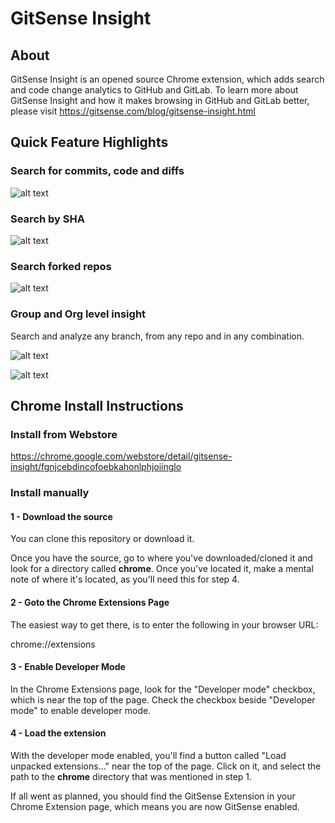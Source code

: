 # GitSense Insight

## About

GitSense Insight is an opened source Chrome extension, which adds search and code change analytics to GitHub and GitLab. To learn more about GitSense Insight and how it makes browsing in GitHub and GitLab better, please visit https://gitsense.com/blog/gitsense-insight.html

## Quick Feature Highlights

### Search for commits, code and diffs

![alt text](https://raw.githubusercontent.com/gitsense/insight/insight/images/seamless-search.gif)

### Search by SHA

![alt text](https://raw.githubusercontent.com/gitsense/insight/insight/images/search-by-sha-highlighted-border.png)

### Search forked repos

![alt text](https://raw.githubusercontent.com/gitsense/insight/insight/images/search-forked-repos-highlighted-border.png)

### Group and Org level insight

Search and analyze any branch, from any repo and in any combination.

![alt text](https://raw.githubusercontent.com/gitsense/insight/insight/images/github-org.png)

![alt text](https://raw.githubusercontent.com/gitsense/insight/insight/images/gitlab-group.png)

## Chrome Install Instructions

### Install from Webstore

https://chrome.google.com/webstore/detail/gitsense-insight/fgnjcebdincofoebkahonlphjoiinglo

### Install manually

#### 1 - Download the source

You can clone this repository or download it.

Once you have the source, go to where you've downloaded/cloned it and look for a directory called **chrome**.  Once you've located it, make a mental note of where it's located, as you'll need this for step 4.

#### 2 - Goto the Chrome Extensions Page

The easiest way to get there, is to enter the following in your browser URL:

chrome://extensions

#### 3 - Enable Developer Mode

In the Chrome Extensions page, look for the "Developer mode" checkbox, which is near the top of the page.  Check the checkbox beside "Developer mode" to enable developer mode.

#### 4 - Load the extension

With the developer mode enabled, you'll find a button called "Load unpacked extensions..." near the top of the page.  Click on it, and select the path to the **chrome** directory that was mentioned in step 1.

If all went as planned, you should find the GitSense Extension in your Chrome Extension page, which means you are now GitSense enabled.


